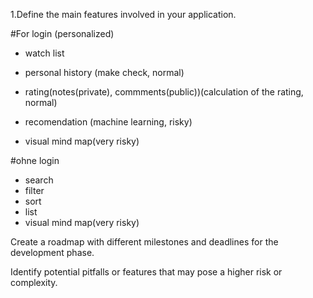1.Define the main features involved in your application.

#For login (personalized)
- watch list 
- personal history (make check, normal)

- rating(notes(private), commments(public))(calculation of the rating, normal)

- recomendation (machine learning, risky)
- visual mind map(very risky)

#ohne login
- search
- filter
- sort
- list
- visual mind map(very risky)





Create a roadmap with different milestones and deadlines for the development phase.

Identify potential pitfalls or features that may pose a higher risk or complexity.